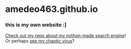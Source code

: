 # amedeo463.github.io
### this is my own website :]
[Check out my repo about my python-made seacrh engine](https://github.com/amedeo463/python-search-engine)!\
Or perhaps [see my chaotic virus](https://github.com/amedeo463/Tab-d)?
